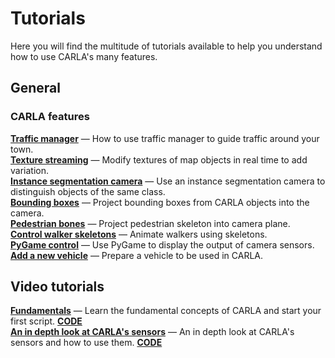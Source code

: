 # Tutorials

Here you will find the multitude of tutorials available to help you understand how to use CARLA's many features. 

## General

### CARLA features

[__Traffic manager__](tuto_G_traffic_manager.md) — How to use traffic manager to guide traffic around your town.    
[__Texture streaming__](tuto_G_texture_streaming.md) — Modify textures of map objects in real time to add variation.  
[__Instance segmentation camera__](tuto_G_instance_segmentation_sensor.md) — Use an instance segmentation camera to distinguish objects of the same class.  
[__Bounding boxes__](tuto_G_bounding_boxes.md) — Project bounding boxes from CARLA objects into the camera.  
[__Pedestrian bones__](tuto_G_pedestrian_bones.md) — Project pedestrian skeleton into camera plane.  
[__Control walker skeletons__](tuto_G_control_walker_skeletons.md) — Animate walkers using skeletons.  
[__PyGame control__](tuto_G_pygame.md) — Use PyGame to display the output of camera sensors. 
[__Add a new vehicle__](tuto_content_authoring_vehicles.md) — Prepare a vehicle to be used in CARLA.  

<!-- ## Assets and maps -->

<!-- [__Generate maps with OpenStreetMap__](tuto_G_openstreetmap.md) — Use OpenStreetMap to generate maps for use in simulations.   -->
<!-- [__Add a new vehicle__](tuto_content_authoring_vehicles.md) — Prepare a vehicle to be used in CARLA.   -->
<!-- [__Add new props__](tuto_A_add_props.md) — Import additional props into CARLA.   -->
<!-- [__Create standalone packages__](tuto_A_create_standalone.md) — Generate and handle standalone packages for assets.   -->
<!-- [__Material customization__](tuto_A_material_customization.md) — Edit vehicle and building materials.   -->

<!-- ## Developers -->

<!-- [__How to upgrade content__](tuto_D_contribute_assets.md) — Add new content to CARLA.   -->
<!-- [__Create a sensor__](tuto_D_create_sensor.md) — Develop a new sensor to be used in CARLA.     -->
<!-- [__Create semantic tags__](tuto_D_create_semantic_tags.md) — Define customized tags for semantic segmentation.   -->
<!-- [__Customize vehicle suspension__](tuto_D_customize_vehicle_suspension.md) — Modify the suspension system of a vehicle.   -->
<!-- [__Generate detailed colliders__](tuto_D_generate_colliders.md) — Create detailed colliders for vehicles.   -->
<!-- [__Make a release__](tuto_D_make_release.md) — How to make a release of CARLA -->

## Video tutorials

[__Fundamentals__](https://www.youtube.com/watch?v=pONr1R1dy88) — Learn the fundamental concepts of CARLA and start your first script. [__CODE__](https://carla-releases.s3.eu-west-3.amazonaws.com/Docs/Fundamentals.ipynb)  
[__An in depth look at CARLA's sensors__](https://www.youtube.com/watch?v=om8klsBj4rc) — An in depth look at CARLA's sensors and how to use them. [__CODE__](https://carla-releases.s3.eu-west-3.amazonaws.com/Docs/Sensors_code.zip)
